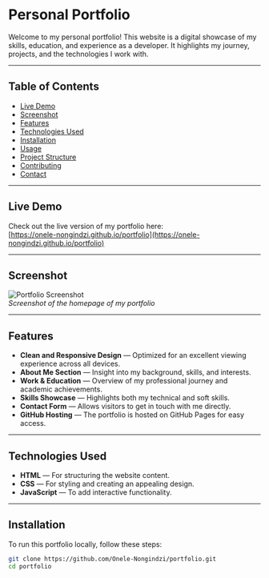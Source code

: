 # Personal Portfolio

Welcome to my personal portfolio! This website is a digital showcase of my skills, education, and experience as a developer. It highlights my journey, projects, and the technologies I work with.

---

## Table of Contents

- [Live Demo](#live-demo)  
- [Screenshot](#screenshot)  
- [Features](#features)  
- [Technologies Used](#technologies-used)  
- [Installation](#installation)  
- [Usage](#usage)  
- [Project Structure](#project-structure)  
- [Contributing](#contributing)  
- [Contact](#contact)  

---

## Live Demo

Check out the live version of my portfolio here:  
[https://onele-nongindzi.github.io/portfolio](https://onele-nongindzi.github.io/portfolio)

---

## Screenshot

![Portfolio Screenshot](images/portfolio-screenshot.png)  
*Screenshot of the homepage of my portfolio*

---

## Features

- **Clean and Responsive Design** — Optimized for an excellent viewing experience across all devices.  
- **About Me Section** — Insight into my background, skills, and interests.  
- **Work & Education** — Overview of my professional journey and academic achievements.  
- **Skills Showcase** — Highlights both my technical and soft skills.  
- **Contact Form** — Allows visitors to get in touch with me directly.  
- **GitHub Hosting** — The portfolio is hosted on GitHub Pages for easy access.  

---

## Technologies Used

- **HTML** — For structuring the website content.  
- **CSS** — For styling and creating an appealing design.  
- **JavaScript** — To add interactive functionality.  

---

## Installation

To run this portfolio locally, follow these steps:

```bash
git clone https://github.com/Onele-Nongindzi/portfolio.git
cd portfolio

